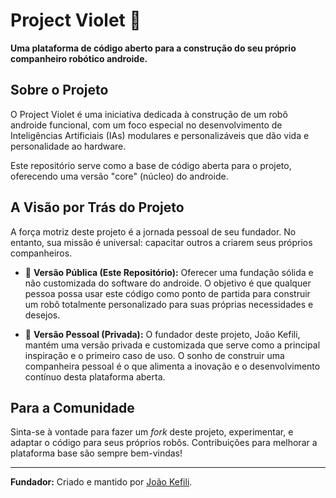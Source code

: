# Project Violet 🤖

**Uma plataforma de código aberto para a construção do seu próprio companheiro robótico androide.**

## Sobre o Projeto

O Project Violet é uma iniciativa dedicada à construção de um robô androide funcional, com um foco especial no desenvolvimento de Inteligências Artificiais (IAs) modulares e personalizáveis que dão vida e personalidade ao hardware.

Este repositório serve como a base de código aberta para o projeto, oferecendo uma versão "core" (núcleo) do androide.

## A Visão por Trás do Projeto

A força motriz deste projeto é a jornada pessoal de seu fundador. No entanto, sua missão é universal: capacitar outros a criarem seus próprios companheiros.

* 🎯 **Versão Pública (Este Repositório):** Oferecer uma fundação sólida e não customizada do software do androide. O objetivo é que qualquer pessoa possa usar este código como ponto de partida para construir um robô totalmente personalizado para suas próprias necessidades e desejos.

* 👤 **Versão Pessoal (Privada):** O fundador deste projeto, João Kefili, mantém uma versão privada e customizada que serve como a principal inspiração e o primeiro caso de uso. O sonho de construir uma companheira pessoal é o que alimenta a inovação e o desenvolvimento contínuo desta plataforma aberta.

## Para a Comunidade

Sinta-se à vontade para fazer um *fork* deste projeto, experimentar, e adaptar o código para seus próprios robôs. Contribuições para melhorar a plataforma base são sempre bem-vindas!

---
**Fundador:** Criado e mantido por [João Kefili](https://github.com/johnkefili).
